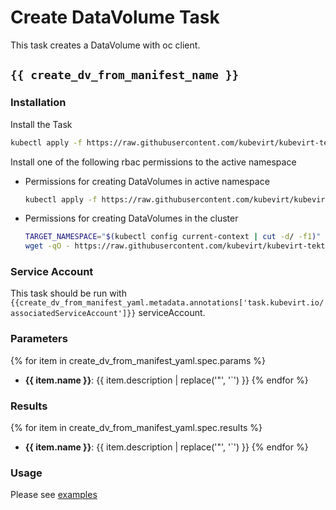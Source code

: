 # Create DataVolume Task

This task creates a DataVolume with oc client.

## `{{ create_dv_from_manifest_name }}`

### Installation

Install the Task

```bash
kubectl apply -f https://raw.githubusercontent.com/kubevirt/kubevirt-tekton-tasks/main/tasks/{{ task_name }}/manifests/{{ create_dv_from_manifest_name }}.yaml
```

Install one of the following rbac permissions to the active namespace
- Permissions for creating DataVolumes in active namespace
  ```bash
  kubectl apply -f https://raw.githubusercontent.com/kubevirt/kubevirt-tekton-tasks/main/tasks/{{ task_name }}/manifests/{{ task_name }}-namespace-rbac.yaml
  ```
- Permissions for creating DataVolumes in the cluster
  ```bash
  TARGET_NAMESPACE="$(kubectl config current-context | cut -d/ -f1)"
  wget -qO - https://raw.githubusercontent.com/kubevirt/kubevirt-tekton-tasks/main/tasks/{{ task_name }}/manifests/{{ task_name }}-cluster-rbac.yaml | sed "s/TARGET_NAMESPACE/$TARGET_NAMESPACE/" | kubectl apply -f -
  ```

### Service Account

This task should be run with `{{create_dv_from_manifest_yaml.metadata.annotations['task.kubevirt.io/associatedServiceAccount']}}` serviceAccount.

### Parameters

{% for item in create_dv_from_manifest_yaml.spec.params %}
- **{{ item.name }}**: {{ item.description | replace('"', '`') }}
{% endfor %}
  
### Results

{% for item in create_dv_from_manifest_yaml.spec.results %}
- **{{ item.name }}**: {{ item.description | replace('"', '`') }}
{% endfor %}

### Usage

Please see [examples](examples)